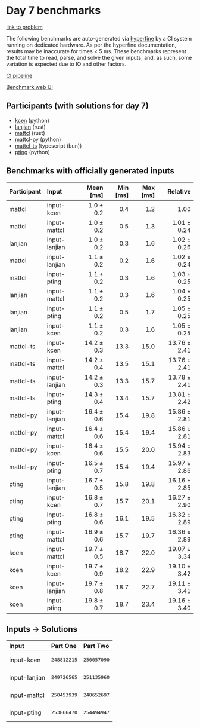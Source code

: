 # Day 7 benchmarks

[link to problem](https://adventofcode.com/2023/day/7)

The following benchmarks are auto-generated via
[hyperfine](https://github.com/sharkdp/hyperfine) by a CI system running on
dedicated hardware. As per the hyperfine documentation, results may be
inaccurate for times < 5 ms. These benchmarks represent the total time to read,
parse, and solve the given inputs, and, as such, some variation is expected due
to IO and other factors.

[CI pipeline](http://ci.papercode.net:8080/teams/main/pipelines/aoc2023)

[Benchmark web UI](https://aoc.ancalagon.black)


## Participants (with solutions for day 7)

- [kcen](https://github.com/kcen/aoc2023) (python)
- [lanjian](https://github.com/lanjian/aoc-2023) (rust)
- [mattcl](https://github.com/mattcl/aoc2023) (rust)
- [mattcl-py](https://github.com/mattcl/aoc2023-py) (python)
- [mattcl-ts](https://github.com/mattcl/aoc2023-js) (typescript (bun))
- [pting](https://github.com/pting/aoc2023) (python)


## Benchmarks with officially generated inputs

| Participant | Input | Mean [ms] | Min [ms] | Max [ms] | Relative |
|:---|:---|---:|---:|---:|---:|
| mattcl | input-kcen | 1.0 ± 0.2 | 0.4 | 1.2 | 1.00 |
| mattcl | input-mattcl | 1.0 ± 0.2 | 0.5 | 1.3 | 1.01 ± 0.24 |
| lanjian | input-lanjian | 1.0 ± 0.2 | 0.3 | 1.6 | 1.02 ± 0.26 |
| mattcl | input-lanjian | 1.1 ± 0.2 | 0.2 | 1.6 | 1.02 ± 0.24 |
| mattcl | input-pting | 1.1 ± 0.2 | 0.3 | 1.6 | 1.03 ± 0.25 |
| lanjian | input-mattcl | 1.1 ± 0.2 | 0.3 | 1.6 | 1.04 ± 0.25 |
| lanjian | input-pting | 1.1 ± 0.2 | 0.5 | 1.7 | 1.05 ± 0.25 |
| lanjian | input-kcen | 1.1 ± 0.2 | 0.3 | 1.6 | 1.05 ± 0.25 |
| mattcl-ts | input-kcen | 14.2 ± 0.3 | 13.3 | 15.0 | 13.76 ± 2.41 |
| mattcl-ts | input-mattcl | 14.2 ± 0.4 | 13.5 | 15.1 | 13.76 ± 2.41 |
| mattcl-ts | input-lanjian | 14.2 ± 0.3 | 13.3 | 15.7 | 13.78 ± 2.41 |
| mattcl-ts | input-pting | 14.3 ± 0.4 | 13.4 | 15.7 | 13.81 ± 2.42 |
| mattcl-py | input-lanjian | 16.4 ± 0.6 | 15.4 | 19.8 | 15.86 ± 2.81 |
| mattcl-py | input-mattcl | 16.4 ± 0.6 | 15.4 | 19.4 | 15.86 ± 2.81 |
| mattcl-py | input-kcen | 16.4 ± 0.6 | 15.5 | 20.0 | 15.94 ± 2.83 |
| mattcl-py | input-pting | 16.5 ± 0.7 | 15.4 | 19.4 | 15.97 ± 2.86 |
| pting | input-lanjian | 16.7 ± 0.5 | 15.8 | 19.8 | 16.16 ± 2.85 |
| pting | input-kcen | 16.8 ± 0.7 | 15.7 | 20.1 | 16.27 ± 2.90 |
| pting | input-pting | 16.8 ± 0.6 | 16.1 | 19.5 | 16.32 ± 2.89 |
| pting | input-mattcl | 16.9 ± 0.6 | 15.7 | 19.7 | 16.36 ± 2.89 |
| kcen | input-mattcl | 19.7 ± 0.5 | 18.7 | 22.0 | 19.07 ± 3.34 |
| kcen | input-kcen | 19.7 ± 0.9 | 18.2 | 22.9 | 19.10 ± 3.42 |
| kcen | input-lanjian | 19.7 ± 0.8 | 18.7 | 22.7 | 19.11 ± 3.41 |
| kcen | input-pting | 19.8 ± 0.7 | 18.7 | 23.4 | 19.16 ± 3.40 |


## Inputs -> Solutions

| Input | Part One | Part Two |
|:---|:---|:---|
|input-kcen|<pre>248812215</pre>|<pre>250057090</pre>|
|input-lanjian|<pre>249726565</pre>|<pre>251135960</pre>|
|input-mattcl|<pre>250453939</pre>|<pre>248652697</pre>|
|input-pting|<pre>253866470</pre>|<pre>254494947</pre>|